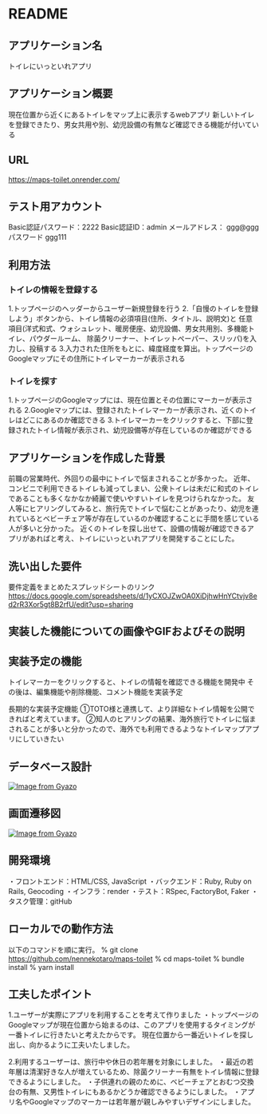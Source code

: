 # README

## アプリケーション名
トイレにいっといれアプリ

## アプリケーション概要
現在位置から近くにあるトイレをマップ上に表示するwebアプリ
新しいトイレを登録できたり、男女共用や別、幼児設備の有無など確認できる機能が付いている

## URL
https://maps-toilet.onrender.com/

## テスト用アカウント
Basic認証パスワード：2222
Basic認証ID：admin
メールアドレス： ggg@ggg
パスワード ggg111

## 利用方法

### トイレの情報を登録する
1.トップページのヘッダーからユーザー新規登録を行う
2.「自慢のトイレを登録しよう」ボタンから、トイレ情報の必須項目(住所、タイトル、説明文)と
    任意項目(洋式和式、ウォシュレット、暖房便座、幼児設備、男女共用別、多機能トイレ、パウダールーム、
              除菌クリーナー、トイレットペーパー、スリッパ)を入力し、投稿する
3.入力された住所をもとに、緯度経度を算出。トップページのGoogleマップにその住所にトイレマーカーが表示される

### トイレを探す
1.トップページのGoogleマップには、現在位置とその位置にマーカーが表示される
2.Googleマップには、登録されたトイレマーカーが表示され、近くのトイレはどこにあるのか確認できる
3.トイレマーカーをクリックすると、下部に登録されたトイレ情報が表示され、幼児設備等が存在しているのか確認ができる

## アプリケーションを作成した背景
前職の営業時代、外回りの最中にトイレで悩まされることが多かった。
近年、コンビニで利用できるトイレも減ってしまい、公衆トイレは未だに和式のトイレであることも多くなかなか綺麗で使いやすいトイレを見つけられなかった。
友人等にヒアリングしてみると、旅行先でトイレで悩むことがあったり、幼児を連れているとベビーチェア等が存在しているのか確認することに手間を感じている人が多いと分かった。
近くのトイレを探し出せて、設備の情報が確認できるアプリがあればと考え、トイレにいっといれアプリを開発することにした。

## 洗い出した要件
要件定義をまとめたスプレッドシートのリンク
https://docs.google.com/spreadsheets/d/1yCXOJZwOA0XiDjhwHnYCtvjv8ed2rR3Xor5gt8B2rfU/edit?usp=sharing

## 実装した機能についての画像やGIFおよびその説明

## 実装予定の機能
トイレマーカーをクリックすると、トイレの情報を確認できる機能を開発中
その後は、編集機能や削除機能、コメント機能を実装予定

長期的な実装予定機能
①TOTO様と連携して、より詳細なトイレ情報を公開できればと考えています。
②知人のヒアリングの結果、海外旅行でトイレに悩まされることが多いと分かったので、海外でも利用できるようなトイレマップアプリにしていきたい

## データベース設計
[![Image from Gyazo](https://i.gyazo.com/82a2c48f69b7d18e8aad24b2ff2cea61.png)](https://gyazo.com/82a2c48f69b7d18e8aad24b2ff2cea61)

## 画面遷移図
[![Image from Gyazo](https://i.gyazo.com/d0bf933bb7e67f543dc59ab3a162d8d7.png)](https://gyazo.com/d0bf933bb7e67f543dc59ab3a162d8d7)

## 開発環境
・フロントエンド：HTML/CSS, JavaScript
・バックエンド：Ruby, Ruby on Rails, Geocoding
・インフラ：render
・テスト：RSpec, FactoryBot, Faker
・タスク管理：gitHub

## ローカルでの動作方法
以下のコマンドを順に実行。
% git clone https://github.com/nennekotaro/maps-toilet
% cd maps-toilet
% bundle install
% yarn install

## 工夫したポイント
1.ユーザーが実際にアプリを利用することを考えて作りました
  ・トップページのGoogleマップが現在位置から始まるのは、このアプリを使用するタイミングが一番トイレに行きたいと考えたからです。
    現在位置から一番近いトイレを探し出し、向かるように工夫いたしました。

2.利用するユーザーは、旅行中や休日の若年層を対象にしました。
  ・最近の若年層は清潔好きな人が増えているため、除菌クリーナー有無をトイレ情報に登録できるようにしました。
  ・子供連れの親のために、ベビーチェアとおむつ交換台の有無、又男性トイレにもあるかどうか確認できるようにしました。
  ・アプリ名やGoogleマップのマーカーは若年層が親しみやすいデザインにしました。
